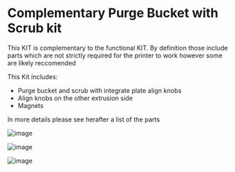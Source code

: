 # Complementary Purge Bucket with Scrub kit

This KIT is complementary to the functional KIT.
By definition those include parts which are not strictly required for the printer to work however some are likely reccomended 

This Kit includes:
- Purge bucket and scrub with integrate plate align knobs
- Align knobs on the other extrusion side
- Magnets

In more details please see herafter a list of the parts 

![image](https://user-images.githubusercontent.com/76037248/139714961-a73f124d-fc92-49b1-83c9-6bbf195a055c.png)

![image](https://user-images.githubusercontent.com/76037248/139715400-fecb3e92-522e-4165-b44f-5d544ce6176b.png)

![image](https://user-images.githubusercontent.com/76037248/139715742-7ff8ca88-991e-4661-9d21-d27bd805d86d.png)
